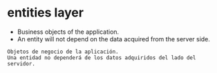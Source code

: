 # entities layer
- Business objects of the application.
- An entity will not depend on the data acquired from the server side.

```` 
Objetos de negocio de la aplicación.
Una entidad no dependerá de los datos adquiridos del lado del servidor.